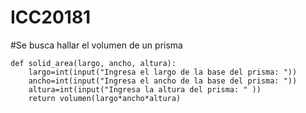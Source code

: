 # ICC20181
#Se busca hallar el volumen de un prisma

    def solid_area(largo, ancho, altura):
        largo=int(input("Ingresa el largo de la base del prisma: "))
        ancho=int(input("Ingresa el ancho de la base del prisma: "))
        altura=int(input("Ingresa la altura del prisma: " ))
        return volumen(largo*ancho*altura)


